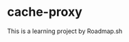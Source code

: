 # cache-proxy
This is a learning project by Roadmap.sh
[](https://roadmap.sh/projects/caching-server)
